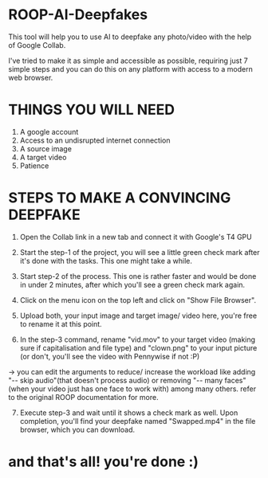 # ROOP-AI-Deepfakes
This tool will help you to use AI to deepfake any photo/video with the help of Google Collab.

I've tried to make it as simple and accessible as possible, requiring just 7 simple steps and you can do this on any platform with access to a modern web browser.

# THINGS YOU WILL NEED
1. A google account
2. Access to an undisrupted internet connection
3. A source image
4. A target video
5. Patience 

# STEPS TO MAKE A CONVINCING DEEPFAKE

1. Open the Collab link in a new tab and connect it with Google's T4 GPU

2. Start the step-1 of the project, you will see a little green check mark after it's done with the tasks. This one might take a while.

3. Start step-2 of the process. This one is rather faster and would be done in under 2 minutes, after which you'll see a green check mark again.

4. Click on the menu icon on the top left and click on "Show File Browser".

5. Upload both, your input image and target image/ video here, you're free to rename it at this point.

6. In the step-3 command, rename "vid.mov" to your target video (making sure if capitalisation and file type) and "clown.png" to your input picture (or don't, you'll see the video with Pennywise if not :P)

-> you can edit the arguments to reduce/ increase the workload like adding "-- skip audio"(that doesn't process audio) or removing "-- many faces"(when your video just has one face to work with) among many others. refer to the original ROOP documentation for more.

7. Execute step-3 and wait until it shows a check mark as well. Upon completion, you'll find your deepfake named "Swapped.mp4" in the file browser, which you can download.

# and that's all! you're done :)






